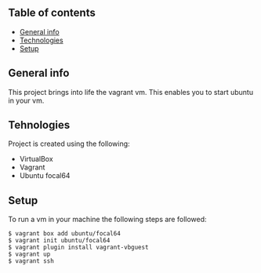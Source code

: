 ## Table of contents
* [General info](#general-info)
* [Technologies](#technologies)
* [Setup](#setup)

## General info
This project brings into life the vagrant vm.
This enables you to start ubuntu in your vm.

## Tehnologies
Project is created using the following:
* VirtualBox
* Vagrant
* Ubuntu focal64

## Setup
To run a vm in your machine the following steps are
followed:

```
$ vagrant box add ubuntu/focal64
$ vagrant init ubuntu/focal64
$ vagrant plugin install vagrant-vbguest
$ vagrant up
$ vagrant ssh
```